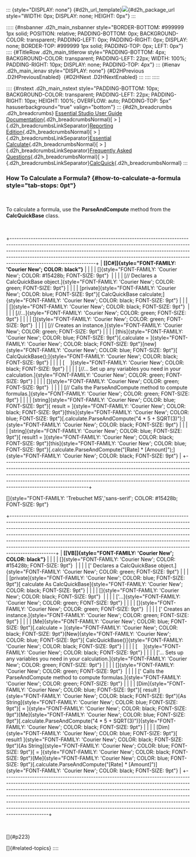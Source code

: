 ::: {style="DISPLAY: none"}
[](ms-xhelp:///?Id=d2h_url_template){#d2h_url_template}![](!package_url!){#d2h_package_url style="WIDTH: 0px; DISPLAY: none; HEIGHT: 0px"}
:::

::::: {#nsbanner .d2h_main_nsbanner style="BORDER-BOTTOM: #999999 1px solid; POSITION: relative; PADDING-BOTTOM: 0px; BACKGROUND-COLOR: transparent; PADDING-LEFT: 0px; PADDING-RIGHT: 0px; DISPLAY: none; BORDER-TOP: #999999 1px solid; PADDING-TOP: 0px; LEFT: 0px"}
:::: {#TitleRow .d2h_main_titlerow style="PADDING-BOTTOM: 4px; BACKGROUND-COLOR: transparent; PADDING-LEFT: 22px; WIDTH: 100%; PADDING-RIGHT: 10px; DISPLAY: none; PADDING-TOP: 4px"}
::: {#ienav .d2h_main_ienav style="DISPLAY: none"}
[](ms-xhelp:///?Id=9a328b81-d717-40cc-9756-eecde5d7f7a2){#D2HPrevious .D2HPreviousEnabled}  [](ms-xhelp:///?Id=8dc5d2a5-e003-4788-bedd-9b725498e415){#D2HNext .D2HNextEnabled}
:::
::::
:::::

:::: {#nstext .d2h_main_nstext style="PADDING-BOTTOM: 10px; BACKGROUND-COLOR: transparent; PADDING-LEFT: 22px; PADDING-RIGHT: 10px; HEIGHT: 100%; OVERFLOW: auto; PADDING-TOP: 5px" hasuserbackground="true" valign="bottom"}
::: {#d2h_breadcrumbs .d2h_breadcrumbs}
[Essential Studio User Guide Documentation](ms-xhelp:///?Id=12457748-09e3-4d74-a240-8e049cedf030){.d2h_breadcrumbsNormal}[ \> ]{.d2h_breadcrumbsLinkSeparator}[Reporting Edition](ms-xhelp:///?Id=027aa5b6-6676-4f93-ad23-c20e8c45792e){.d2h_breadcrumbsNormal}[ \> ]{.d2h_breadcrumbsLinkSeparator}[Essential Calculate](ms-xhelp:///?Id=2ea52c7f-a332-43bd-9ca7-2ea0898ff54e){.d2h_breadcrumbsNormal}[ \> ]{.d2h_breadcrumbsLinkSeparator}[Frequently Asked Questions](ms-xhelp:///?Id=6a744fdb-392c-403e-ae82-cca67f13dd9d){.d2h_breadcrumbsNormal}[ \> ]{.d2h_breadcrumbsLinkSeparator}[CalcQuick](ms-xhelp:///?Id=d81c6839-82d8-44a5-8794-fd7f2b300828){.d2h_breadcrumbsNormal}
:::

### How To Calculate a Formula? {#how-to-calculate-a-formula style="tab-stops: 0pt"}

 

To calculate a formula, use the **ParseAndCompute** method from the **CalcQuickBase** class.

 

+------------------------------------------------------------------------------------------------------------------------------------------------------------------------------------------------------------------------------------------------------------------------------------------------------------------------------------------------------------+
| **[\[C#\]]{style="FONT-FAMILY: 'Courier New'; COLOR: black"}**                                                                                                                                                                                                                                                                                             |
|                                                                                                                                                                                                                                                                                                                                                            |
| []{style="FONT-FAMILY: 'Courier New'; COLOR: #15428b; FONT-SIZE: 9pt"}                                                                                                                                                                                                                                                                                     |
|                                                                                                                                                                                                                                                                                                                                                            |
| [// Declares a CalcQuickBase object.]{style="FONT-FAMILY: 'Courier New'; COLOR: green; FONT-SIZE: 9pt"}                                                                                                                                                                                                                                                    |
|                                                                                                                                                                                                                                                                                                                                                            |
| [private]{style="FONT-FAMILY: 'Courier New'; COLOR: blue; FONT-SIZE: 9pt"}[ CalcQuickBase calculate;]{style="FONT-FAMILY: 'Courier New'; COLOR: black; FONT-SIZE: 9pt"}                                                                                                                                                                                    |
|                                                                                                                                                                                                                                                                                                                                                            |
| []{style="FONT-FAMILY: 'Courier New'; COLOR: black; FONT-SIZE: 9pt"}                                                                                                                                                                                                                                                                                       |
|                                                                                                                                                                                                                                                                                                                                                            |
| [//\...]{style="FONT-FAMILY: 'Courier New'; COLOR: green; FONT-SIZE: 9pt"}                                                                                                                                                                                                                                                                                 |
|                                                                                                                                                                                                                                                                                                                                                            |
| []{style="FONT-FAMILY: 'Courier New'; COLOR: green; FONT-SIZE: 9pt"}                                                                                                                                                                                                                                                                                       |
|                                                                                                                                                                                                                                                                                                                                                            |
| [// Creates an instance.]{style="FONT-FAMILY: 'Courier New'; COLOR: green; FONT-SIZE: 9pt"}                                                                                                                                                                                                                                                                |
|                                                                                                                                                                                                                                                                                                                                                            |
| [this]{style="FONT-FAMILY: 'Courier New'; COLOR: blue; FONT-SIZE: 9pt"}[.calculate = ]{style="FONT-FAMILY: 'Courier New'; COLOR: black; FONT-SIZE: 9pt"}[new]{style="FONT-FAMILY: 'Courier New'; COLOR: blue; FONT-SIZE: 9pt"}[ CalcQuickBase();]{style="FONT-FAMILY: 'Courier New'; COLOR: black; FONT-SIZE: 9pt"}                                        |
|                                                                                                                                                                                                                                                                                                                                                            |
| [    ]{style="FONT-FAMILY: 'Courier New'; COLOR: black; FONT-SIZE: 9pt"}                                                                                                                                                                                                                                                                                   |
|                                                                                                                                                                                                                                                                                                                                                            |
| [//\... Set up any variables you need in your calculation.]{style="FONT-FAMILY: 'Courier New'; COLOR: green; FONT-SIZE: 9pt"}                                                                                                                                                                                                                              |
|                                                                                                                                                                                                                                                                                                                                                            |
| []{style="FONT-FAMILY: 'Courier New'; COLOR: green; FONT-SIZE: 9pt"}                                                                                                                                                                                                                                                                                       |
|                                                                                                                                                                                                                                                                                                                                                            |
| [// Calls the ParseAndCompute method to compute formulas.]{style="FONT-FAMILY: 'Courier New'; COLOR: green; FONT-SIZE: 9pt"}                                                                                                                                                                                                                               |
|                                                                                                                                                                                                                                                                                                                                                            |
| [string]{style="FONT-FAMILY: 'Courier New'; COLOR: blue; FONT-SIZE: 9pt"}[ result = ]{style="FONT-FAMILY: 'Courier New'; COLOR: black; FONT-SIZE: 9pt"}[this]{style="FONT-FAMILY: 'Courier New'; COLOR: blue; FONT-SIZE: 9pt"}[.calculate.ParseAndCompute(\"4 \* 5 + SQRT(3)\");]{style="FONT-FAMILY: 'Courier New'; COLOR: black; FONT-SIZE: 9pt"}        |
|                                                                                                                                                                                                                                                                                                                                                            |
| [string]{style="FONT-FAMILY: 'Courier New'; COLOR: blue; FONT-SIZE: 9pt"}[ result1 = ]{style="FONT-FAMILY: 'Courier New'; COLOR: black; FONT-SIZE: 9pt"}[this]{style="FONT-FAMILY: 'Courier New'; COLOR: blue; FONT-SIZE: 9pt"}[.calculate.ParseAndCompute(\"\[Rate\] \* \[Amount\]\");]{style="FONT-FAMILY: 'Courier New'; COLOR: black; FONT-SIZE: 9pt"} |
+------------------------------------------------------------------------------------------------------------------------------------------------------------------------------------------------------------------------------------------------------------------------------------------------------------------------------------------------------------+

[]{style="FONT-FAMILY: 'Trebuchet MS','sans-serif'; COLOR: #15428b; FONT-SIZE: 9pt"} 

+-------------------------------------------------------------------------------------------------------------------------------------------------------------------------------------------------------------------------------------------------------------------------------------------------------------------------------------------------------------------------------------------------------------------------------------------------------------------------------------------------------+
| **[\[VB\]]{style="FONT-FAMILY: 'Courier New'; COLOR: black"}**                                                                                                                                                                                                                                                                                                                                                                                                                                        |
|                                                                                                                                                                                                                                                                                                                                                                                                                                                                                                       |
| []{style="FONT-FAMILY: 'Courier New'; COLOR: #15428b; FONT-SIZE: 9pt"}                                                                                                                                                                                                                                                                                                                                                                                                                                |
|                                                                                                                                                                                                                                                                                                                                                                                                                                                                                                       |
| [\' Declares a CalcQuickBase object.]{style="FONT-FAMILY: 'Courier New'; COLOR: green; FONT-SIZE: 9pt"}                                                                                                                                                                                                                                                                                                                                                                                               |
|                                                                                                                                                                                                                                                                                                                                                                                                                                                                                                       |
| [private]{style="FONT-FAMILY: 'Courier New'; COLOR: blue; FONT-SIZE: 9pt"}[ calculate As CalcQuickBase]{style="FONT-FAMILY: 'Courier New'; COLOR: black; FONT-SIZE: 9pt"}                                                                                                                                                                                                                                                                                                                             |
|                                                                                                                                                                                                                                                                                                                                                                                                                                                                                                       |
| []{style="FONT-FAMILY: 'Courier New'; COLOR: black; FONT-SIZE: 9pt"}                                                                                                                                                                                                                                                                                                                                                                                                                                  |
|                                                                                                                                                                                                                                                                                                                                                                                                                                                                                                       |
| [\'\...]{style="FONT-FAMILY: 'Courier New'; COLOR: green; FONT-SIZE: 9pt"}                                                                                                                                                                                                                                                                                                                                                                                                                            |
|                                                                                                                                                                                                                                                                                                                                                                                                                                                                                                       |
| []{style="FONT-FAMILY: 'Courier New'; COLOR: green; FONT-SIZE: 9pt"}                                                                                                                                                                                                                                                                                                                                                                                                                                  |
|                                                                                                                                                                                                                                                                                                                                                                                                                                                                                                       |
| [\' Creates an instance.]{style="FONT-FAMILY: 'Courier New'; COLOR: green; FONT-SIZE: 9pt"}                                                                                                                                                                                                                                                                                                                                                                                                           |
|                                                                                                                                                                                                                                                                                                                                                                                                                                                                                                       |
| [Me]{style="FONT-FAMILY: 'Courier New'; COLOR: blue; FONT-SIZE: 9pt"}[.calculate = ]{style="FONT-FAMILY: 'Courier New'; COLOR: black; FONT-SIZE: 9pt"}[New]{style="FONT-FAMILY: 'Courier New'; COLOR: blue; FONT-SIZE: 9pt"}[ CalcQuickBase()]{style="FONT-FAMILY: 'Courier New'; COLOR: black; FONT-SIZE: 9pt"}                                                                                                                                                                                      |
|                                                                                                                                                                                                                                                                                                                                                                                                                                                                                                       |
| [    ]{style="FONT-FAMILY: 'Courier New'; COLOR: black; FONT-SIZE: 9pt"}                                                                                                                                                                                                                                                                                                                                                                                                                              |
|                                                                                                                                                                                                                                                                                                                                                                                                                                                                                                       |
| [\'\... Sets up any variables you need in your calculation.]{style="FONT-FAMILY: 'Courier New'; COLOR: green; FONT-SIZE: 9pt"}                                                                                                                                                                                                                                                                                                                                                                        |
|                                                                                                                                                                                                                                                                                                                                                                                                                                                                                                       |
| []{style="FONT-FAMILY: 'Courier New'; COLOR: green; FONT-SIZE: 9pt"}                                                                                                                                                                                                                                                                                                                                                                                                                                  |
|                                                                                                                                                                                                                                                                                                                                                                                                                                                                                                       |
| [\' Calls the ParseAndCompute method to compute formulas.]{style="FONT-FAMILY: 'Courier New'; COLOR: green; FONT-SIZE: 9pt"}                                                                                                                                                                                                                                                                                                                                                                          |
|                                                                                                                                                                                                                                                                                                                                                                                                                                                                                                       |
| [Dim]{style="FONT-FAMILY: 'Courier New'; COLOR: blue; FONT-SIZE: 9pt"}[ result ]{style="FONT-FAMILY: 'Courier New'; COLOR: black; FONT-SIZE: 9pt"}[As String]{style="FONT-FAMILY: 'Courier New'; COLOR: blue; FONT-SIZE: 9pt"}[ = ]{style="FONT-FAMILY: 'Courier New'; COLOR: black; FONT-SIZE: 9pt"}[Me]{style="FONT-FAMILY: 'Courier New'; COLOR: blue; FONT-SIZE: 9pt"}[.calculate.ParseAndCompute(\"4 \* 5 + SQRT(3)\")]{style="FONT-FAMILY: 'Courier New'; COLOR: black; FONT-SIZE: 9pt"}        |
|                                                                                                                                                                                                                                                                                                                                                                                                                                                                                                       |
| [Dim]{style="FONT-FAMILY: 'Courier New'; COLOR: blue; FONT-SIZE: 9pt"}[ result1 ]{style="FONT-FAMILY: 'Courier New'; COLOR: black; FONT-SIZE: 9pt"}[As String]{style="FONT-FAMILY: 'Courier New'; COLOR: blue; FONT-SIZE: 9pt"}[ = ]{style="FONT-FAMILY: 'Courier New'; COLOR: black; FONT-SIZE: 9pt"}[Me]{style="FONT-FAMILY: 'Courier New'; COLOR: blue; FONT-SIZE: 9pt"}[.calculate.ParseAndCompute(\"\[Rate\] \* \[Amount\]\")]{style="FONT-FAMILY: 'Courier New'; COLOR: black; FONT-SIZE: 9pt"} |
+-------------------------------------------------------------------------------------------------------------------------------------------------------------------------------------------------------------------------------------------------------------------------------------------------------------------------------------------------------------------------------------------------------------------------------------------------------------------------------------------------------+

 

[]{#p223} 

[]{#related-topics}
::::
